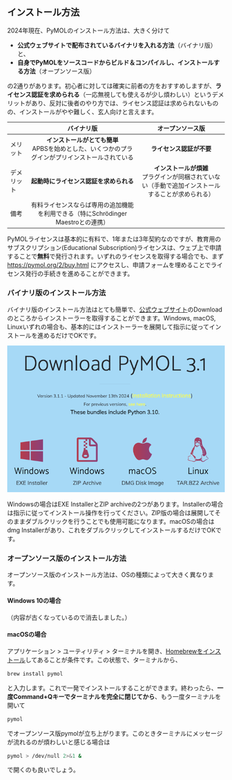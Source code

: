 ## インストール方法

2024年現在、PyMOLのインストール方法は、大きく分けて

- **公式ウェブサイトで配布されているバイナリを入れる方法**（バイナリ版）と、
- **自身でPyMOLをソースコードからビルド＆コンパイルし、インストールする方法**（オープンソース版）

の2通りがあります。初心者に対しては確実に前者の方をおすすめしますが、**ライセンス認証を求められる**（一応無視しても使えるが少し煩わしい）というデメリットがあり、反対に後者のやり方では、ライセンス認証は求められないものの、インストールがやや難しく、玄人向けと言えます。

|            |                                             バイナリ版                                             |                                           オープンソース版                                           |
| :--------- | :------------------------------------------------------------------------------------------------: | :--------------------------------------------------------------------------------------------------: |
| メリット   | **インストールがとても簡単**<br>APBSを始めとした、いくつかのプラグインがプリインストールされている |                                       **ライセンス認証が不要**                                       |
| デメリット |                               **起動時にライセンス認証を求められる**                               | **インストールが煩雑**<br>プラグインが同梱されていない（手動で追加インストールすることが求められる） |
| 備考       |        有料ライセンスならば専用の追加機能を利用できる（特にSchrödinger Maestroとの連携）         |                                                                                                      |

PyMOLライセンスは基本的に有料で、1年または3年契約なのですが、教育用のサブスクリプション(Educational Subscription)ライセンスは、ウェブ上で申請することで**無料**で発行されます。いずれのライセンスを取得する場合でも、まず<https://pymol.org/2/buy.html> にアクセスし、申請フォームを埋めることでライセンス発行の手続きを進めることができます。

### バイナリ版のインストール方法

バイナリ版のインストール方法はとても簡単で、[公式ウェブサイト](https://pymol.org/2/)のDownloadのところからインストーラーを取得することができます。Windows, macOS, Linuxいずれの場合も、基本的にはインストーラーを展開して指示に従ってインストールを進めるだけでOKです。

![PyMOLのダウンロードページ](./image/installation1.png)

Windowsの場合はEXE InstallerとZIP archiveの2つがあります。Installerの場合は指示に従ってインストール操作を行ってください。ZIP版の場合は展開してそのままダブルクリックを行うことでも使用可能になります。macOSの場合はdmg Installerがあり、これをダブルクリックしてインストールするだけでOKです。

### オープンソース版のインストール方法

オープンソース版のインストール方法は、OSの種類によって大きく異なります。

#### Windows 10の場合

（内容が古くなっているので消去しました。）

#### macOSの場合

アプリケーション > ユーティリティ > ターミナルを開き、[Homebrewをインストール](https://brew.sh/ja/)してあることが条件です。この状態で、ターミナルから、

```bash
brew install pymol
```

と入力します。これで一発でインストールすることができます。終わったら、**一度Command+Qキーでターミナルを完全に閉じてから**、もう一度ターミナルを開いて

```bash
pymol
```

でオープンソース版pymolが立ち上がります。このときターミナルにメッセージが流れるのが煩わしいと感じる場合は

```bash
pymol > /dev/null 2>&1 &
```

で開くのも良いでしょう。
